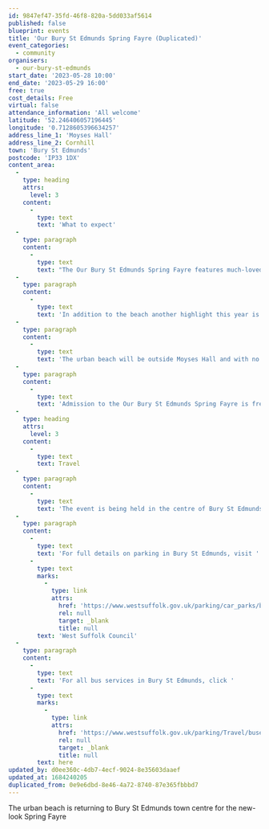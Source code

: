 ```yaml
---
id: 9847ef47-35fd-46f8-820a-5dd033af5614
published: false
blueprint: events
title: 'Our Bury St Edmunds Spring Fayre (Duplicated)'
event_categories:
  - community
organisers:
  - our-bury-st-edmunds
start_date: '2023-05-28 10:00'
end_date: '2023-05-29 16:00'
free: true
cost_details: Free
virtual: false
attendance_information: 'All welcome'
latitude: '52.246406057196445'
longitude: '0.7128605396634257'
address_line_1: 'Moyses Hall'
address_line_2: Cornhill
town: 'Bury St Edmunds'
postcode: 'IP33 1DX'
content_area:
  -
    type: heading
    attrs:
      level: 3
    content:
      -
        type: text
        text: 'What to expect'
  -
    type: paragraph
    content:
      -
        type: text
        text: "The Our Bury St Edmunds Spring Fayre features much-loved stalls and activities traditionally associated with the major events organised by Our Bury St Edmunds. The Business Improvement District (BID) has also lined up some brand-new attractions for the late May Bank Holiday weekend. You can discover these in the Buttermarket, Cornhill, arc shopping centre and on Angel Hill.\_"
  -
    type: paragraph
    content:
      -
        type: text
        text: 'In addition to the beach another highlight this year is a series of virtual reality games for all ages from the very young to the young-at-heart to enjoy. Shoppers can browse approximately 70 stalls around the town centre with a focus on plants, a ‘flower, food and craft market’ on Angel Hill, including local cut flowers, rustic crafts, and artisan food producers. There will also be a Vintage Market.'
  -
    type: paragraph
    content:
      -
        type: text
        text: 'The urban beach will be outside Moyses Hall and with no danger of being cut off by the tide, visitors can expect to enjoy deckchairs, Punch and Judy shows and feel the sand between their toes without having to sit in bank holiday traffic to reach some of the county’s coastal resorts. Other attractions of the weekend include a helter-skelter, roundabout and astronomy area, with big games including table football and mini golf at arc shopping centre.'
  -
    type: paragraph
    content:
      -
        type: text
        text: 'Admission to the Our Bury St Edmunds Spring Fayre is free as are many of the attractions and activities for you to enjoy including the beach, face painter, virtual reality games, big games, mini golf, astronomy displays, fairground rides and street entertainment.'
  -
    type: heading
    attrs:
      level: 3
    content:
      -
        type: text
        text: Travel
  -
    type: paragraph
    content:
      -
        type: text
        text: 'The event is being held in the centre of Bury St Edmunds.'
  -
    type: paragraph
    content:
      -
        type: text
        text: 'For full details on parking in Bury St Edmunds, visit '
      -
        type: text
        marks:
          -
            type: link
            attrs:
              href: 'https://www.westsuffolk.gov.uk/parking/car_parks/bse_car_parks/'
              rel: null
              target: _blank
              title: null
        text: 'West Suffolk Council'
  -
    type: paragraph
    content:
      -
        type: text
        text: 'For all bus services in Bury St Edmunds, click '
      -
        type: text
        marks:
          -
            type: link
            attrs:
              href: 'https://www.westsuffolk.gov.uk/parking/Travel/buses.cfm'
              rel: null
              target: _blank
              title: null
        text: here
updated_by: d0ee360c-4db7-4ecf-9024-8e35603daaef
updated_at: 1684240205
duplicated_from: 0e9e6dbd-8e46-4a72-8740-87e365fbbbd7
---
```

The urban beach is returning to Bury St Edmunds town centre for the new-look Spring Fayre